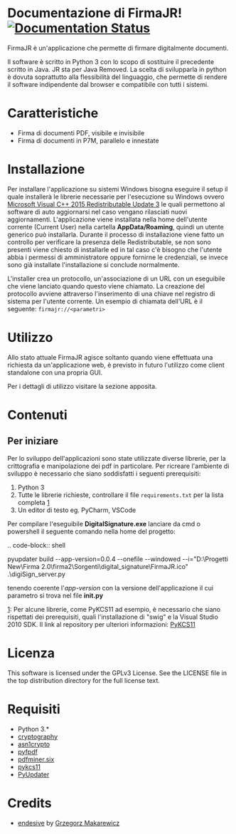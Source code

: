 Documentazione di FirmaJR!    [![Documentation Status](https://readthedocs.org/projects/firmajr/badge/?version=latest)][1]
====================================


FirmaJR è un'applicazione che permette di firmare digitalmente documenti.

Il software è scritto in Python 3 con lo scopo di sostituire il precedente scritto in Java. JR sta per Java Removed.
La scelta di svilupparla in python è dovuta soprattutto alla flessibilità del linguaggio, che permette di rendere il software indipendente
dal browser e compatibile con tutti i sistemi.

Caratteristiche
===============
* Firma di documenti PDF, visibile e invisibile
* Firma di documenti in P7M, parallelo e innestate

Installazione
=============
Per installare l'applicazione su sistemi Windows bisogna eseguire il setup il quale installerà le librerie necessarie per l'esecuzione su Windows ovvero
[Microsoft Visual C++ 2015 Redistributable Update 3][9] le quali permettono
al software di auto aggiornarsi nel caso vengano rilasciati nuovi aggiornamenti.
L'applicazione viene installata nella home dell'utente corrente (Current User) nella cartella **AppData/Roaming**, quindi un utente generico può
installarla. Durante il processo di installazione viene fatto un controllo per verificare la presenza delle Redistributable, se non sono presenti
viene chiesto di installarle ed in tal caso c'è bisogno che l'utente abbia i permessi di amministratore oppure fornirne le credenziali,
se invece sono già installate l'installazione si conclude normalmente.

L'installer crea un protocollo, un'associazione di un URL con un eseguibile che viene lanciato quando questo viene chiamato.
La creazione del protocollo avviene attraverso l'inserimento di una chiave nel registro di sistema per l'utente corrente.
Un esempio di chiamata dell'URL è il seguente:
`firmajr://<parametri>`

Utilizzo
========
Allo stato attuale FirmaJR agisce soltanto quando viene effettuata una richiesta da un'applicazione web,
è previsto in futuro l'utilizzo come client standalone con una propria GUI.

Per i dettagli di utilizzo visitare la sezione apposita. <inserire link>

Contenuti
=========

Per iniziare
------------

Per lo sviluppo dell'applicazioni sono state utilizzate diverse librerie, per la crittografia e manipolazione dei pdf in particolare. Per ricreare
l'ambiente di sviluppo è necessario che siano soddisfatti i seguenti prerequisiti:

1. Python 3
2. Tutte le librerie richieste, controllare il file `requirements.txt` per la lista completa [1][1]
3. Un editor di testo eg. PyCharm, VSCode

Per compilare l'eseguibile **DigitalSignature.exe** lanciare da cmd o powershell il seguente comando nella home del progetto:

.. code-block:: shell

   pyupdater build --app-version=0.0.4 --onefile --windowed --i="D:\Progetti New\Firma 2.0\firma2\Sorgenti\digital_signature\FirmaJR.ico" .\digiSign_server.py

tenendo coerente l'*app-version* con la versione dell'applicazione il cui parametro si trova nel file **__init__.py**


[1]: Per alcune librerie, come PyKCS11 ad esempio, è necessario che siano rispettati dei prerequisiti, quali l'installazione di "swig" e
  la Visual Studio 2010 SDK. Il link al repository per ulteriori informazioni: [PyKCS11][2]

[2]: https://github.com/LudovicRousseau/PyKCS11


Licenza
=======
This software is licensed under the GPLv3 License. See the LICENSE file in the top distribution directory for the full license text.

Requisiti
=========
* Python 3.*
* [cryptography][2]
* [asn1crypto][3]
* [pyfpdf][4]
* [pdfminer.six][5]
* [pykcs11][6]
* [PyUpdater][7]

Credits
=======
* [endesive][8] by [Grzegorz Makarewicz](https://github.com/m32)

[1]: https://firmajr.readthedocs.io/en/latest/?badge=latest
[2]: https://github.com/pyca/cryptography
[3]: https://github.com/wbond/asn1crypto
[4]: https://github.com/reingart/pyfpdf
[5]: https://pypi.org/project/pdfminer.six/
[6]: https://pypi.org/project/pykcs11/
[7]: https://github.com/Digital-Sapphire/PyUpdater
[8]: https://github.com/m32/endesive
[9]: https://www.microsoft.com/it-IT/download/details.aspx?id=53840


